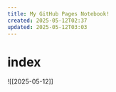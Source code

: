 ```yaml
---
title: My GitHub Pages Notebook!
created: 2025-05-12T02:37
updated: 2025-05-12T03:03
---
```

# index

![[2025-05-12]]
